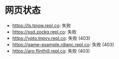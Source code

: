 # 网页状态
- https://ls.tpjow.repl.co: 失败
- https://ssd.zockq.repl.co: 失败
- https://ypto.tnpyv.repl.co: 失败 (403)
- https://game-example.rdianc.repl.co: 失败 (403)
- https://aro.flinthill.repl.co: 失败 (403)
